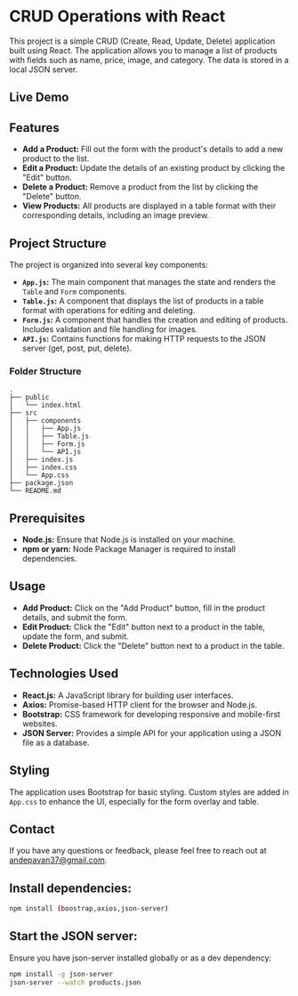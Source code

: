 # CRUD Operations with React

This project is a simple CRUD (Create, Read, Update, Delete) application built using React. The application allows you to manage a list of products with fields such as name, price, image, and category. The data is stored in a local JSON server.

## Live Demo
  

## Features

- **Add a Product:** Fill out the form with the product's details to add a new product to the list.
- **Edit a Product:** Update the details of an existing product by clicking the "Edit" button.
- **Delete a Product:** Remove a product from the list by clicking the "Delete" button.
- **View Products:** All products are displayed in a table format with their corresponding details, including an image preview.

## Project Structure

The project is organized into several key components:

- **`App.js`:** The main component that manages the state and renders the `Table` and `Form` components.
- **`Table.js`:** A component that displays the list of products in a table format with operations for editing and deleting.
- **`Form.js`:** A component that handles the creation and editing of products. Includes validation and file handling for images.
- **`API.js`:** Contains functions for making HTTP requests to the JSON server (get, post, put, delete).

### Folder Structure

```plaintext
.
├── public
│   └── index.html
├── src
│   ├── components
│   │   ├── App.js
│   │   ├── Table.js
│   │   ├── Form.js
│   │   └── API.js
│   ├── index.js
│   ├── index.css
│   └── App.css
├── package.json
└── README.md
```
## Prerequisites

- **Node.js:** Ensure that Node.js is installed on your machine.
- **npm or yarn:** Node Package Manager is required to install dependencies.


## Usage

- **Add Product:** Click on the "Add Product" button, fill in the product details, and submit the form.
- **Edit Product:** Click the "Edit" button next to a product in the table, update the form, and submit.
- **Delete Product:** Click the "Delete" button next to a product in the table.

## Technologies Used

- **React.js:** A JavaScript library for building user interfaces.
- **Axios:** Promise-based HTTP client for the browser and Node.js.
- **Bootstrap:** CSS framework for developing responsive and mobile-first websites.
- **JSON Server:** Provides a simple API for your application using a JSON file as a database.

## Styling

The application uses Bootstrap for basic styling. Custom styles are added in `App.css` to enhance the UI, especially for the form overlay and table.


## Contact

If you have any questions or feedback, please feel free to reach out at [andepavan37@gmail.com](mailto:andepavan37@gmail.com).

## Install dependencies:
```bash
npm install (boostrap,axios,json-server)
```
## Start the JSON server:
Ensure you have json-server installed globally or as a dev dependency: 
```bash
npm install -g json-server
json-server --watch products.json
```

